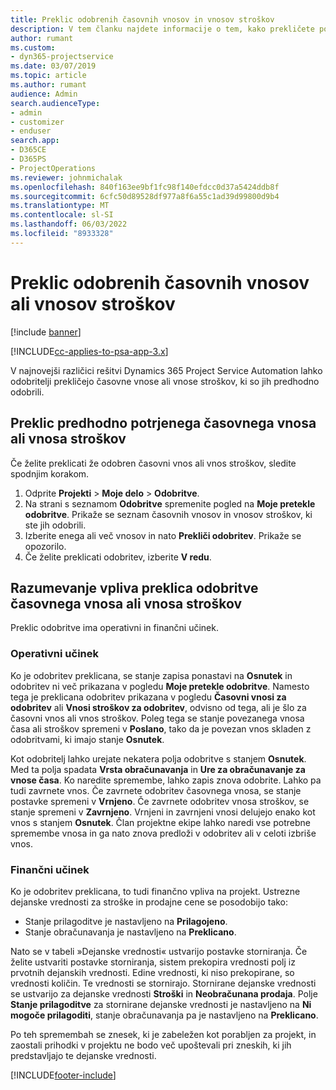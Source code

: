 ```yaml
---
title: Preklic odobrenih časovnih vnosov in vnosov stroškov
description: V tem članku najdete informacije o tem, kako prekličete potrjen čas projekta in transakcijo stroškov.
author: rumant
ms.custom:
- dyn365-projectservice
ms.date: 03/07/2019
ms.topic: article
ms.author: rumant
audience: Admin
search.audienceType:
- admin
- customizer
- enduser
search.app:
- D365CE
- D365PS
- ProjectOperations
ms.reviewer: johnmichalak
ms.openlocfilehash: 840f163ee9bf1fc98f140efdcc0d37a5424ddb8f
ms.sourcegitcommit: 6cfc50d89528df977a8f6a55c1ad39d99800d9b4
ms.translationtype: MT
ms.contentlocale: sl-SI
ms.lasthandoff: 06/03/2022
ms.locfileid: "8933328"
---
```

# <a name="cancel-previously-approved-time-or-expense-entries"></a>Preklic odobrenih časovnih vnosov ali vnosov stroškov

[!include [banner](../includes/psa-now-project-operations.md)]

[!INCLUDE[cc-applies-to-psa-app-3.x](../includes/cc-applies-to-psa-app-3x.md)]

V najnovejši različici rešitvi Dynamics 365 Project Service Automation lahko odobritelji prekličejo časovne vnose ali vnose stroškov, ki so jih predhodno odobrili.

## <a name="cancel-a-previously-approved-time-or-expense-entry"></a>Preklic predhodno potrjenega časovnega vnosa ali vnosa stroškov

Če želite preklicati že odobren časovni vnos ali vnos stroškov, sledite spodnjim korakom.

1. Odprite **Projekti** \> **Moje delo** \> **Odobritve**.
2. Na strani s seznamom **Odobritve** spremenite pogled na **Moje pretekle odobritve**. Prikaže se seznam časovnih vnosov in vnosov stroškov, ki ste jih odobrili.
3. Izberite enega ali več vnosov in nato **Prekliči odobritev**. Prikaže se opozorilo.
4. Če želite preklicati odobritev, izberite **V redu**.

## <a name="understand-the-impact-of-canceling-a-time-or-expense-entry-approval"></a>Razumevanje vpliva preklica odobritve časovnega vnosa ali vnosa stroškov

Preklic odobritve ima operativni in finančni učinek.

### <a name="operational-impact"></a>Operativni učinek

Ko je odobritev preklicana, se stanje zapisa ponastavi na **Osnutek** in odobritev ni več prikazana v pogledu **Moje pretekle odobritve**. Namesto tega je preklicana odobritev prikazana v pogledu **Časovni vnosi za odobritev** ali **Vnosi stroškov za odobritev**, odvisno od tega, ali je šlo za časovni vnos ali vnos stroškov. Poleg tega se stanje povezanega vnosa časa ali stroškov spremeni v **Poslano**, tako da je povezan vnos skladen z odobritvami, ki imajo stanje **Osnutek**.

Kot odobritelj lahko urejate nekatera polja odobritve s stanjem **Osnutek**. Med ta polja spadata **Vrsta obračunavanja** in **Ure za obračunavanje za vnose časa**. Ko naredite spremembe, lahko zapis znova odobrite. Lahko pa tudi zavrnete vnos. Če zavrnete odobritev časovnega vnosa, se stanje postavke spremeni v **Vrnjeno**. Če zavrnete odobritev vnosa stroškov, se stanje spremeni v **Zavrnjeno**. Vrnjeni in zavrnjeni vnosi delujejo enako kot vnos s stanjem **Osnutek**. Član projektne ekipe lahko naredi vse potrebne spremembe vnosa in ga nato znova predloži v odobritev ali v celoti izbriše vnos.

### <a name="financial-impact"></a>Finančni učinek

Ko je odobritev preklicana, to tudi finančno vpliva na projekt. Ustrezne dejanske vrednosti za stroške in prodajne cene se posodobijo tako:

- Stanje prilagoditve je nastavljeno na **Prilagojeno**.
- Stanje obračunavanja je nastavljeno na **Preklicano**.

Nato se v tabeli »Dejanske vrednosti« ustvarijo postavke storniranja. Če želite ustvariti postavke storniranja, sistem prekopira vrednosti polj iz prvotnih dejanskih vrednosti. Edine vrednosti, ki niso prekopirane, so vrednosti količin. Te vrednosti se stornirajo. Stornirane dejanske vrednosti se ustvarijo za dejanske vrednosti **Stroški** in **Neobračunana prodaja**. Polje **Stanje prilagoditve** za stornirane dejanske vrednosti je nastavljeno na **Ni mogoče prilagoditi**, stanje obračunavanja pa je nastavljeno na **Preklicano**.

Po teh spremembah se znesek, ki je zabeležen kot porabljen za projekt, in zaostali prihodki v projektu ne bodo več upoštevali pri zneskih, ki jih predstavljajo te dejanske vrednosti.


[!INCLUDE[footer-include](../includes/footer-banner.md)]
